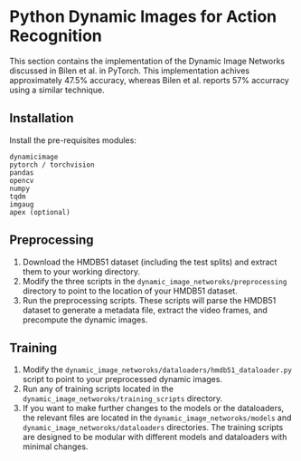 # Python Dynamic Images for Action Recognition

This section contains the implementation of the Dynamic Image Networks discussed in
Bilen et al. in PyTorch. This implementation achives approximately 47.5% accuracy, whereas Bilen et al. reports
57% accurracy using a similar technique.

## Installation
Install the pre-requisites modules:

~~~
dynamicimage
pytorch / torchvision
pandas
opencv
numpy
tqdm
imgaug
apex (optional)
~~~


## Preprocessing

1. Download the HMDB51 dataset (including the test splits) and extract them to your working directory.
2. Modify the three scripts in the ```dynamic_image_networoks/preprocessing``` directory to point to the location
of your HMDB51 dataset. 
3. Run the preprocessing scripts. These scripts will parse the HMDB51 dataset to generate a metadata file, 
extract the video frames, and precompute the dynamic images.

## Training
1. Modify the ```dynamic_image_networoks/dataloaders/hmdb51_dataloader.py``` script to point to your preprocessed
dynamic images.
2. Run any of training scripts located in the ```dynamic_image_networoks/training_scripts``` directory. 
3. If you want to make further changes to the models or the dataloaders, the relevant files are located
in the ```dynamic_image_networoks/models``` and ```dynamic_image_networoks/dataloaders```  directories. The training scripts
are designed to be modular with different models and dataloaders with minimal changes.